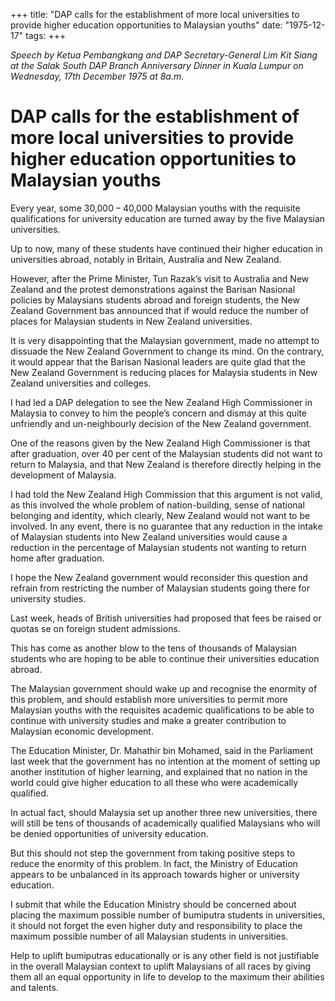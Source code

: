 +++ 
title: "DAP calls for the establishment of more local universities to provide higher education opportunities to Malaysian youths"
date: "1975-12-17"
tags:
+++

_Speech by Ketua Pembangkang and DAP Secretary-General Lim Kit Siang at the Salak South DAP Branch Anniversary Dinner in Kuala Lumpur on Wednesday, 17th December 1975 at 8a.m._

# DAP calls for the establishment of more local universities to provide higher education opportunities to Malaysian youths

Every year, some 30,000 – 40,000 Malaysian youths with the requisite qualifications for university education are turned away by the five Malaysian universities.</u>

Up to now, many of these students have continued their higher education in universities abroad, notably in Britain, Australia and New Zealand.

However, after the Prime Minister, Tun Razak’s visit to Australia and New Zealand and the protest demonstrations against the Barisan Nasional policies by Malaysians students abroad and foreign students, the New Zealand Government bas announced that if would reduce the number of places for Malaysian students in New Zealand universities.

It is very disappointing that the Malaysian government, made no attempt to dissuade the New Zealand Government to change its mind. On the contrary, it would appear that the Barisan Nasional leaders are quite glad that the New Zealand Government is reducing places for Malaysia students in New Zealand universities and colleges.

I had led a DAP delegation to see the New Zealand High Commissioner in Malaysia to convey  to him the people’s concern and dismay at this quite unfriendly and un-neighbourly decision of the New Zealand government.

One of the reasons given by the New Zealand High Commissioner is that after graduation, over 40 per cent of the Malaysian students did not want to return to Malaysia, and that New Zealand is therefore directly helping in the development of Malaysia.

I had told the New Zealand High Commission that this argument is not valid, as this involved the whole problem of nation-building, sense of national belonging and identity, which clearly, New Zealand would not want to be involved. In any event, there is no guarantee that any reduction in the intake of Malaysian students into New Zealand universities would cause a reduction in the percentage of Malaysian students not wanting to return home after graduation.

I hope the New Zealand government would reconsider this question and refrain from restricting the number of Malaysian students going there for university studies.

Last week, heads of British universities had proposed that fees be raised or quotas se on foreign student admissions.

This has come as another blow to the tens of thousands of Malaysian students who are hoping to be able to continue their universities education abroad.

The Malaysian government should wake up and recognise the enormity of this problem, and should establish more universities to permit more Malaysian youths with the requisites academic qualifications to be able to continue with university studies and make a greater contribution to Malaysian economic development.

The Education Minister, Dr. Mahathir bin Mohamed, said in the Parliament last week that the government has no intention at the moment of setting up another institution of higher learning, and explained that no nation in the world could give higher education to all these who were academically qualified.

In actual fact, should Malaysia set up another three new universities, there will still be tens of thousands of academically qualified Malaysians who will be denied opportunities of university education.

But this should not step the government from taking positive steps to reduce the enormity of this problem. In fact, the Ministry of Education appears to be unbalanced in its approach towards higher or university education.

I submit that while the Education Ministry should be concerned about placing the maximum possible number of bumiputra students in universities, it should not forget the even higher duty and responsibility to place the maximum possible number of all Malaysian students in universities.

Help to uplift bumiputras educationally or is any other field is not justifiable in the overall Malaysian context to uplift Malaysians of all races by giving them all an equal opportunity in life to develop to the maximum their abilities and talents.
 
